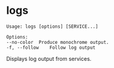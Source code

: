 <!--[metadata]>
+++
title = "logs"
description = "Displays log output from services."
keywords = ["fig, composition, compose, docker, orchestration, cli,  logs"]
[menu.main]
identifier="logs.compose"
parent = "smn_compose_cli"
+++
<![end-metadata]-->

# logs

```
Usage: logs [options] [SERVICE...]

Options:
--no-color  Produce monochrome output.
-f, --follow    Follow log output
```

Displays log output from services.
